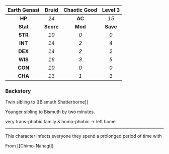 | Earth Genasi | Druid | Chaotic Good | Level 3 |
| :-------: | :---: | :---: | :---: | 
| **HP** | *24* | **AC** | *15* | 
| **Stat** | **Score** | **Mod** | **Save** | 
| **STR** | *10* | *0* | *0* | 
| **INT** | *14* | *2* | *4* | 
| **DEX** | *14* | *2* | *2* | 
| **WIS** | *16* | *3* | *5* | 
| **CON** | *10* | *0* | *0* | 
| **CHA** | *13* | *1* | *1* | 
<h3> Backstory </h3>

Twin sibling to [[Bismuth Shatterborne]]

Younger sibling to Bismuth by two minutes.

very trans-phobic family & homo-phobic -> left home

---

This character infects everyone they spend a prolonged period of time with

From [[Chimo-Nahagi]]

